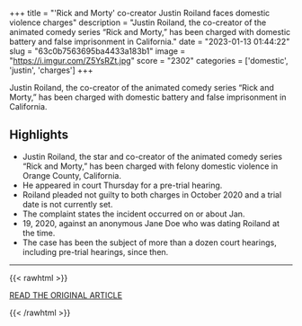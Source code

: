 +++
title = "'Rick and Morty' co-creator Justin Roiland faces domestic violence charges"
description = "Justin Roiland, the co-creator of the animated comedy series “Rick and Morty,” has been charged with domestic battery and false imprisonment in California."
date = "2023-01-13 01:44:22"
slug = "63c0b7563695ba4433a183b1"
image = "https://i.imgur.com/Z5YsRZt.jpg"
score = "2302"
categories = ['domestic', 'justin', 'charges']
+++

Justin Roiland, the co-creator of the animated comedy series “Rick and Morty,” has been charged with domestic battery and false imprisonment in California.

## Highlights

- Justin Roiland, the star and co-creator of the animated comedy series “Rick and Morty,” has been charged with felony domestic violence in Orange County, California.
- He appeared in court Thursday for a pre-trial hearing.
- Roiland pleaded not guilty to both charges in October 2020 and a trial date is not currently set.
- The complaint states the incident occurred on or about Jan.
- 19, 2020, against an anonymous Jane Doe who was dating Roiland at the time.
- The case has been the subject of more than a dozen court hearings, including pre-trial hearings, since then.

---

{{< rawhtml >}}
  <p class="article-category">
    <a target="_blank" href="https://www.nbcnews.com/tech/internet/justin-roiland-rick-morty-allegations-domestic-violence-charges-rcna65403">READ THE ORIGINAL ARTICLE</a>
  </p>
{{< /rawhtml >}}
